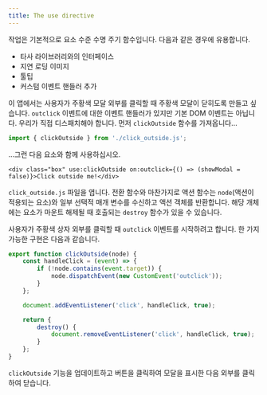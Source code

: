 ```yaml
---
title: The use directive
---
```


작업은 기본적으로 요소 수준 수명 주기 함수입니다. 다음과 같은 경우에 유용합니다.

- 타사 라이브러리와의 인터페이스
- 지연 로딩 이미지
- 툴팁
- 커스텀 이벤트 핸들러 추가

이 앱에서는 사용자가 주황색 모달 외부를 클릭할 때 주황색 모달이 닫히도록 만들고 싶습니다. `outclick` 이벤트에 대한 이벤트 핸들러가 있지만 기본 DOM 이벤트는 아닙니다. 우리가 직접 디스패치해야 합니다. 먼저 `clickOutside` 함수를 가져옵니다...

```js
import { clickOutside } from './click_outside.js';
```

...그런 다음 요소와 함께 사용하십시오.

```svelte
<div class="box" use:clickOutside on:outclick={() => (showModal = false)}>Click outside me!</div>
```

`click_outside.js` 파일을 엽니다. 전환 함수와 마찬가지로 액션 함수는 `node`(액션이 적용되는 요소)와 일부 선택적 매개 변수를 수신하고 액션 객체를 반환합니다. 해당 개체에는 요소가 마운트 해제될 때 호출되는 `destroy` 함수가 있을 수 있습니다.

사용자가 주황색 상자 외부를 클릭할 때 `outclick` 이벤트를 시작하려고 합니다. 한 가지 가능한 구현은 다음과 같습니다.

```js
export function clickOutside(node) {
	const handleClick = (event) => {
		if (!node.contains(event.target)) {
			node.dispatchEvent(new CustomEvent('outclick'));
		}
	};

	document.addEventListener('click', handleClick, true);

	return {
		destroy() {
			document.removeEventListener('click', handleClick, true);
		}
	};
}
```

`clickOutside` 기능을 업데이트하고 버튼을 클릭하여 모달을 표시한 다음 외부를 클릭하여 닫습니다.
